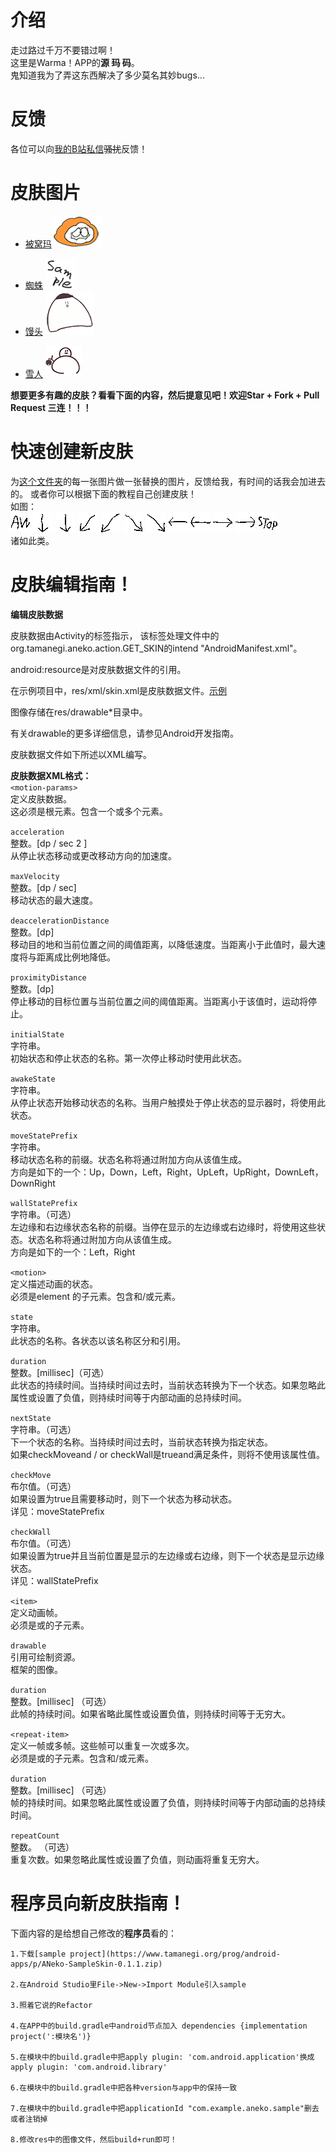 # 介绍  
走过路过千万不要错过啊！  
这里是Warma！APP的**源 ~~玛~~ 码**。  
鬼知道我为了弄这东西解决了多少莫名其妙bugs...

# 反馈  
各位可以向[我的B站私信](https://space.bilibili.com/15329464)~~骚扰~~反馈！  

# 皮肤图片  
* [被窝玛](./app/src/main/res/drawable-xhdpi)![被窝玛](/app/src/main/res/drawable-xhdpi/awake.png)
- [蜘蛛](./aNekoSampleSkin/src/main/res/drawable)  ![蜘蛛](/aNekoSampleSkin/src/main/res/drawable/icon.png)
- [馒头](./aMantou/src/main/res/drawable)  ![馒头](/aMantou/src/main/res/drawable/y.png)
* [雪人](./aSnow/src/main/res/drawable)  ![雪人](/aSnow/src/main/res/drawable/sy1_5.png)  

**想要更多有趣的皮肤？看看下面的内容，然后提意见吧！欢迎Star + Fork + Pull Request 三连！！！**

# 快速创建新皮肤
为[这个文件夹](./sample)的每一张图片做一张替换的图片，反馈给我，有时间的话我会加进去的。
或者你可以根据下面的教程自己创建皮肤！  
如图：  
![无法显示！](/sample/awakes.png)  ![无法显示！](/sample/down1s.png)  ![无法显示！](/sample/down2s.png)  ![无法显示！](/sample/dwleft1s.png)  ![无法显示！](/sample/dwleft2s.png)  ![无法显示！](/sample/dwright1s.png)  ![无法显示！](/sample/dwright2s.png)  ![无法显示！](/sample/left1s.png)  ![无法显示！](/sample/left2s.png)  ![无法显示！](/sample/right1s.png)  ![无法显示！](/sample/right2s.png)  ![无法显示！](/sample/stops.png)  
诸如此类。  

# 皮肤编辑指南！ 

**编辑皮肤数据**  

皮肤数据由Activity的<meta-data>标签指示，
该标签处理文件中的org.tamanegi.aneko.action.GET_SKIN的intend "AndroidManifest.xml"。    

android:resource是对皮肤数据文件的引用。   

在示例项目中，res/xml/skin.xml是皮肤数据文件。[示例](/app/src/main/res/xml/neko.xml)   

图像存储在res/drawable*目录中。  

有关drawable的更多详细信息，请参见Android开发指南。  

皮肤数据文件如下所述以XML编写。  

**皮肤数据XML格式：**  
`<motion-params>`  
定义皮肤数据。  
这必须是根元素。包含一个或多个<motion>元素。  

`acceleration`  
整数。[dp / sec 2 ]  
从停止状态移动或更改移动方向的加速度。  

`maxVelocity`  
整数。[dp / sec]  
移动状态的最大速度。  

`deaccelerationDistance`  
整数。[dp]  
移动目的地和当前位置之间的阈值距离，以降低速度。当距离小于此值时，最大速度将与距离成比例地降低。  

`proximityDistance`  
整数。[dp]  
停止移动的目标位置与当前位置之间的阈值距离。当距离小于该值时，运动将停止。  

`initialState`  
字符串。  
初始状态和停止状态的名称。第一次停止移动时使用此状态。  

`awakeState`  
字符串。  
从停止状态开始移动状态的名称。当用户触摸处于停止状态的显示器时，将使用此状态。  

`moveStatePrefix`  
字符串。  
移动状态名称的前缀。状态名称将通过附加方向从该值生成。  
方向是如下的一个：Up，Down，Left，Right，UpLeft，UpRight，DownLeft，DownRight  

`wallStatePrefix`  
字符串。（可选）  
左边缘和右边缘状态名称的前缀。当停在显示的左边缘或右边缘时，将使用这些状态。状态名称将通过附加方向从该值生成。  
方向是如下的一个：Left，Right  

`<motion>`  
定义描述动画的状态。  
必须是<motion-params>element 的子元素。包含<item>和/或<repeat-item>元素。  

`state`  
字符串。  
此状态的名称。各状态以该名称区分和引用。  

`duration`  
整数。[millisec]（可选）  
此状态的持续时间。当持续时间过去时，当前状态转换为下一个状态。如果忽略此属性或设置了负值，则持续时间等于内部动画的总持续时间。  

`nextState`  
字符串。（可选）  
下一个状态的名称。当持续时间过去时，当前状态转换为指定状态。  
如果checkMoveand / or checkWall是trueand满足条件，则将不使用该属性值。  

`checkMove`  
布尔值。（可选）  
如果设置为true且需要移动时，则下一个状态为移动状态。  
详见：moveStatePrefix  

`checkWall`  
布尔值。（可选）  
如果设置为true并且当前位置是显示的左边缘或右边缘，则下一个状态是显示边缘状态。  
详见：wallStatePrefix  

`<item>`  
定义动画帧。  
必须是<motion>或的子<repeat-item>元素。  

`drawable`  
引用可绘制资源。  
框架的图像。  

`duration`  
整数。[millisec] （可选）  
此帧的持续时间。如果省略此属性或设置负值，则持续时间等于无穷大。  

`<repeat-item>`  
定义一帧或多帧。这些帧可以重复一次或多次。  
必须是<motion>或的子<repeat-item>元素。包含<item>和/或<repeat-item>元素。  

`duration`  
整数。[millisec] （可选）  
帧的持续时间。如果忽略此属性或设置了负值，则持续时间等于内部动画的总持续时间。  

`repeatCount`  
整数。 （可选）  
重复次数。如果忽略此属性或设置了负值，则动画将重复无穷大。  

# 程序员向新皮肤指南！  
下面内容的是给想自己修改的**程序员**看的：  
```
1.下载[sample project](https://www.tamanegi.org/prog/android-apps/p/ANeko-SampleSkin-0.1.1.zip)  

2.在Android Studio里File->New->Import Module引入sample  

3.照着它说的Refactor   

4.在APP中的build.gradle中android节点加入 dependencies {implementation project(':模块名')}   

5.在模块中的build.gradle中把apply plugin: 'com.android.application'换成apply plugin: 'com.android.library'  

6.在模块中的build.gradle中把各种version与app中的保持一致  

7.在模块中的build.gradle中把applicationId "com.example.aneko.sample"删去或者注销掉  

8.修改res中的图像文件，然后build+run即可！    
```
